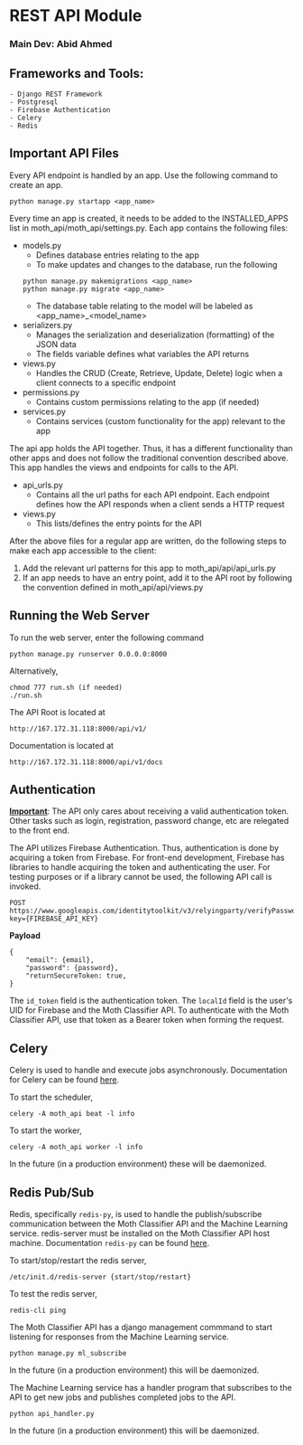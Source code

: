 # REST API Module 
### Main Dev: Abid Ahmed

## Frameworks and Tools:
    - Django REST Framework
    - Postgresql
    - Firebase Authentication
    - Celery
    - Redis

## Important API Files
Every API endpoint is handled by an app. Use the following command to create an app.
```
python manage.py startapp <app_name>
```
Every time an app is created, it needs to be added to the INSTALLED_APPS list in moth_api/moth_api/settings.py. Each app contains the following files:
* models.py
    * Defines database entries relating to the app
    * To make updates and changes to the database, run the following
    ```
    python manage.py makemigrations <app_name>
    python manage.py migrate <app_name>
    ```
    * The database table relating to the model will be labeled as <app_name>_<model_name>
* serializers.py
    * Manages the serialization and deserialization (formatting) of the JSON data
    * The fields variable defines what variables the API returns
* views.py
    * Handles the CRUD (Create, Retrieve, Update, Delete) logic when a client connects to a specific endpoint
* permissions.py
    * Contains custom permissions relating to the app (if needed)
* services.py
    * Contains services (custom functionality for the app) relevant to the app

The api app holds the API together. Thus, it has a different functionality than other apps and does not follow the traditional convention described above. This app handles the views and endpoints for calls to the API.
* api_urls.py 
    * Contains all the url paths for each API endpoint. Each endpoint defines how the API responds when a client sends a HTTP request
* views.py
    * This lists/defines the entry points for the API

After the above files for a regular app are written, do the following steps to make each app accessible to the client:
1) Add the relevant url patterns for this app to moth_api/api/api_urls.py
2) If an app needs to have an entry point, add it to the API root by following the convention defined in moth_api/api/views.py

## Running the Web Server
To run the web server, enter the following command
```
python manage.py runserver 0.0.0.0:8000
```
Alternatively, 
```
chmod 777 run.sh (if needed)
./run.sh
```
The API Root is located at 
```
http://167.172.31.118:8000/api/v1/
```
Documentation is located at 
```
http://167.172.31.118:8000/api/v1/docs
```

## Authentication

<u>**Important**</u>: The API only cares about receiving a valid authentication token. Other tasks such as login, registration, password change, etc are relegated to the front end.

The API utilizes Firebase Authentication. Thus, authentication is done by acquiring a token from Firebase. For front-end development, Firebase has libraries to handle acquiring the token and authenticating the user. For testing purposes or if a library cannot be used, the following API call is invoked.

```
POST https://www.googleapis.com/identitytoolkit/v3/relyingparty/verifyPassword?key={FIREBASE_API_KEY}
```
**Payload**
```
{
    "email": {email},
    "password": {password},
    "returnSecureToken: true,
}
```

The ```id_token``` field is the authentication token. The ```localId``` field is the user's UID for Firebase and the Moth Classifier API. To authenticate with the Moth Classifier API, use that token as a Bearer token when forming the request. 

## Celery
Celery is used to handle and execute jobs asynchronously. Documentation for Celery can be found [here](https://docs.celeryproject.org/en/stable/). 

To start the scheduler,
```
celery -A moth_api beat -l info
```

To start the worker,
```
celery -A moth_api worker -l info
```

In the future (in a production environment) these will be daemonized.

## Redis Pub/Sub
Redis, specifically ```redis-py```, is used to handle the publish/subscribe communication between the Moth Classifier API and the Machine Learning service. redis-server must be installed on the Moth Classifier API host machine. Documentation ```redis-py``` can be found [here](https://github.com/andymccurdy/redis-py).

To start/stop/restart the redis server,
```
/etc/init.d/redis-server {start/stop/restart}
```

To test the redis server,
```
redis-cli ping
```

The Moth Classifier API has a django management commmand to start listening for responses from the Machine Learning service.
```
python manage.py ml_subscribe
```

In the future (in a production environment) this will be daemonized.

The Machine Learning service has a handler program that subscribes to the API to get new jobs and publishes completed jobs to the API.
```
python api_handler.py
```

In the future (in a production environment) this will be daemonized.